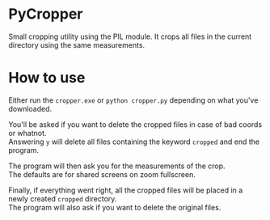 # PyCropper
Small cropping utility using the PIL module. It crops all files in the current directory using the same measurements.

# How to use
Either run the `cropper.exe` or `python cropper.py` depending on what you've downloaded.

You'll be asked if you want to delete the cropped files in case of bad coords or whatnot.  
Answering `y` will delete all files containing the keyword `cropped` and end the program.

The program will then ask you for the measurements of the crop.  
The defaults are for shared screens on zoom fullscreen.  
  
Finally, if everything went right, all the cropped files will be placed in a newly created `cropped` directory.  
The program will also ask if you want to delete the original files.  
